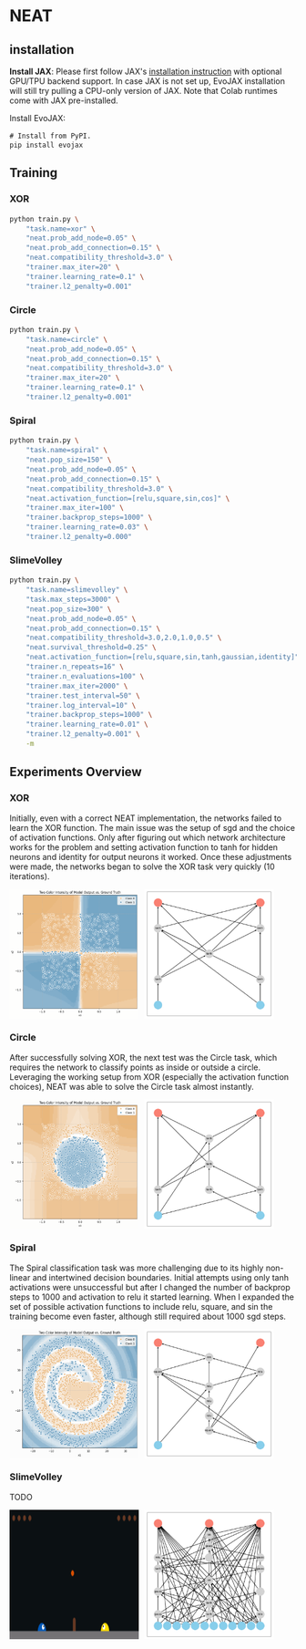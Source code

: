 # NEAT

## installation

**Install JAX**: 
Please first follow JAX's [installation instruction](https://github.com/google/jax#installation) with optional GPU/TPU backend support.
In case JAX is not set up, EvoJAX installation will still try pulling a CPU-only version of JAX.
Note that Colab runtimes come with JAX pre-installed.

Install EvoJAX:
```
# Install from PyPI.
pip install evojax
```

## Training

### XOR

```bash
python train.py \
    "task.name=xor" \
    "neat.prob_add_node=0.05" \
    "neat.prob_add_connection=0.15" \
    "neat.compatibility_threshold=3.0" \
    "trainer.max_iter=20" \
    "trainer.learning_rate=0.1" \
    "trainer.l2_penalty=0.001"
```

### Circle

```bash
python train.py \
    "task.name=circle" \
    "neat.prob_add_node=0.05" \
    "neat.prob_add_connection=0.15" \
    "neat.compatibility_threshold=3.0" \
    "trainer.max_iter=20" \
    "trainer.learning_rate=0.1" \
    "trainer.l2_penalty=0.001"
```

### Spiral

```bash
python train.py \
    "task.name=spiral" \
    "neat.pop_size=150" \
    "neat.prob_add_node=0.05" \
    "neat.prob_add_connection=0.15" \
    "neat.compatibility_threshold=3.0" \
    "neat.activation_function=[relu,square,sin,cos]" \
    "trainer.max_iter=100" \
    "trainer.backprop_steps=1000" \
    "trainer.learning_rate=0.03" \
    "trainer.l2_penalty=0.000"

```

### SlimeVolley

```bash
python train.py \
    "task.name=slimevolley" \
    "task.max_steps=3000" \
    "neat.pop_size=300" \
    "neat.prob_add_node=0.05" \
    "neat.prob_add_connection=0.15" \
    "neat.compatibility_threshold=3.0,2.0,1.0,0.5" \
    "neat.survival_threshold=0.25" \
    "neat.activation_function=[relu,square,sin,tanh,gaussian,identity]" \
    "trainer.n_repeats=16" \
    "trainer.n_evaluations=100" \
    "trainer.max_iter=2000" \
    "trainer.test_interval=50" \
    "trainer.log_interval=10" \
    "trainer.backprop_steps=1000" \
    "trainer.learning_rate=0.01" \
    "trainer.l2_penalty=0.001" \
    -m
```

## Experiments Overview

### XOR
Initially, even with a correct NEAT implementation, the networks failed to learn the XOR function. The main issue was the setup of sgd and the choice of activation functions. Only after figuring out which network architecture works for the problem and setting activation function to tanh for hidden neurons and identity for output neurons it worked. Once these adjustments were made, the networks began to solve the XOR task very quickly (10 iterations).

<div style="display: flex; gap: 10px;">
    <img src="assets/xor.gif" alt="XOR Training Progress" width="45%">
    <img src="assets/xor_genome.png" alt="XOR Network Visualization" width="45%">
</div>

### Circle
After successfully solving XOR, the next test was the Circle task, which requires the network to classify points as inside or outside a circle. Leveraging the working setup from XOR (especially the activation function choices), NEAT was able to solve the Circle task almost instantly. 

<div style="display: flex; gap: 10px;">
    <img src="assets/circle.gif" alt="Circle Training Progress" width="45%">
    <img src="assets/circle_genome.png" alt="Circle Network Visualization" width="45%">
</div>

### Spiral
The Spiral classification task was more challenging due to its highly non-linear and intertwined decision boundaries. Initial attempts using only tanh activations were unsuccessful but after I changed the number of backprop steps to 1000 and activation to relu it started learning. When I expanded the set of possible activation functions to include relu, square, and sin the training become even faster, although still required about 1000 sgd steps. 

<div style="display: flex; gap: 10px;">
    <img src="assets/spiral.gif" alt="Spiral Training Progress" width="45%">
    <img src="assets/spiral_genome.png" alt="Spiral Network Visualization" width="45%">
</div>

### SlimeVolley
TODO

<div style="display: flex; gap: 10px;">
    <img src="assets/slimevolley.gif" alt="XOR Training Progress" width="45%">
    <img src="assets/slimevolley_genome.png" alt="XOR Network Visualization" width="45%">
</div>
